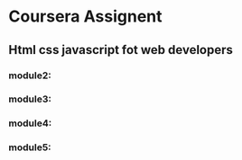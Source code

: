 # Coursera Assignent
## Html css javascript fot web developers

### module2:
### module3:
### module4:
### module5:
